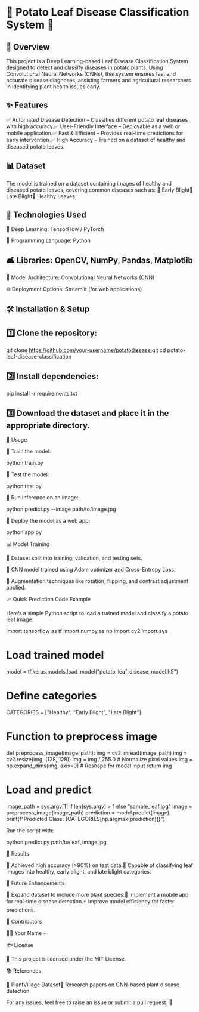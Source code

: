 # 🌿 Potato Leaf Disease Classification System 🍃

## 🚀 Overview

This project is a Deep Learning-based Leaf Disease Classification System designed to detect and classify diseases in potato plants. Using Convolutional Neural Networks (CNNs), this system ensures fast and accurate disease diagnoses, assisting farmers and agricultural researchers in identifying plant health issues early.

## ✨ Features

✅ Automated Disease Detection – Classifies different potato leaf diseases with high accuracy.✅ User-Friendly Interface – Deployable as a web or mobile application.✅ Fast & Efficient – Provides real-time predictions for early intervention.✅ High Accuracy – Trained on a dataset of healthy and diseased potato leaves.

## 📊 Dataset

The model is trained on a dataset containing images of healthy and diseased potato leaves, covering common diseases such as:
🌱 Early Blight🍂 Late Blight🌿 Healthy Leaves

## 🔧 Technologies Used

🧠 Deep Learning: TensorFlow / PyTorch

🐍 Programming Language: Python

## 🛋 Libraries: OpenCV, NumPy, Pandas, Matplotlib

🏢 Model Architecture: Convolutional Neural Networks (CNN)

🌐 Deployment Options:  Streamlit (for web applications)

## 🛠 Installation & Setup

## 1️⃣ Clone the repository:

 git clone https://github.com/your-username/potatodisease.git
 cd potato-leaf-disease-classification

## 2️⃣ Install dependencies:

 pip install -r requirements.txt

## 3️⃣ Download the dataset and place it in the appropriate directory.

🎯 Usage

🔹 Train the model:

 python train.py

🔹 Test the model:

 python test.py

🔹 Run inference on an image:

 python predict.py --image path/to/image.jpg

🔹 Deploy the model as a web app:

 python app.py

📊 Model Training

🔹 Dataset split into training, validation, and testing sets.

🔹 CNN model trained using Adam optimizer and Cross-Entropy Loss.

🔹 Augmentation techniques like rotation, flipping, and contrast adjustment applied.

📈 Quick Prediction Code Example

Here’s a simple Python script to load a trained model and classify a potato leaf image:

import tensorflow as tf
import numpy as np
import cv2
import sys

# Load trained model
model = tf.keras.models.load_model("potato_leaf_disease_model.h5")

# Define categories
CATEGORIES = ["Healthy", "Early Blight", "Late Blight"]

# Function to preprocess image
def preprocess_image(image_path):
    img = cv2.imread(image_path)
    img = cv2.resize(img, (128, 128))
    img = img / 255.0  # Normalize pixel values
    img = np.expand_dims(img, axis=0)  # Reshape for model input
    return img

# Load and predict
image_path = sys.argv[1] if len(sys.argv) > 1 else "sample_leaf.jpg"
image = preprocess_image(image_path)
prediction = model.predict(image)
print(f"Predicted Class: {CATEGORIES[np.argmax(prediction)]}")

Run the script with:

python predict.py path/to/leaf_image.jpg

🎯 Results

🌟 Achieved high accuracy (>90%) on test data.🌟 Capable of classifying leaf images into healthy, early blight, and late blight categories.

🔮 Future Enhancements

🚀 Expand dataset to include more plant species.📱 Implement a mobile app for real-time disease detection.⚡ Improve model efficiency for faster predictions.

🤝 Contributors

👨‍💻 Your Name - 

🐟 License

📄 This project is licensed under the MIT License.

📚 References

📌 PlantVillage Dataset📌 Research papers on CNN-based plant disease detection

For any issues, feel free to raise an issue or submit a pull request. 🚀

